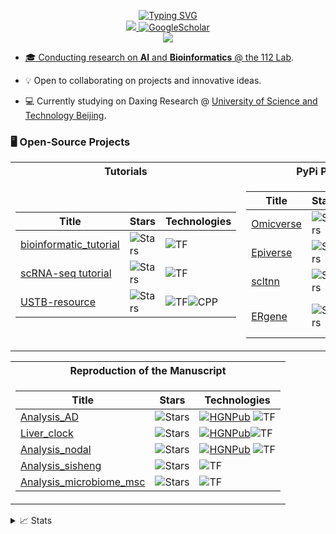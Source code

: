 <p align="center">
<a href="https://github.com/Starlitnightly">
    <img src="https://readme-typing-svg.demolab.com?font=Georgia&size=18&duration=2000&pause=100&multiline=true&width=500&height=80&lines=Zehua+Zeng;Researcher+%7C+Bioinformatics+Engineer;Multi+Omics+%7C+Cancer+Research" alt="Typing SVG" />
</a>
<br/>


<a href="mailto:starlitnightly@gmail.com">
    <img src="https://img.shields.io/badge/-Email-red?style=flat-square&logo=gmail&logoColor=white">
</a>
<a href='https://scholar.google.com/citations?user=vBx2W4wAAAAJ&hl=en&oi=ao' target="_blank">
    <img alt='GoogleScholar' src='https://img.shields.io/badge/Scholar-100000?style=flat&logo=GoogleScholar&logoColor=white&&color=0181FF'>
</a>

<br/> 

<a href="https://github.com/Starlitnightly">
    <img src="https://github-stats-alpha.vercel.app/api?username=Starlitnightly&cc=22272e&tc=37BCF6&ic=fff&bc=0000">

* 🎓 Conducting research on **AI** and **Bioinformatics** @ [the 112 Lab]().

* 💡 Open to collaborating on projects and innovative ideas. 

* 💻 Currently studying on Daxing Research @ [University of Science and Technology Beijing](https://en.ustb.edu.cn/). 

### 🖥️ Open-Source Projects
<table>
<tr><th>Tutorials</th><th>PyPi Packages</th></tr>
<tr><td>


|Title | Stars | Technologies|
|--|--|--|
| [bioinformatic_tutorial](https://github.com/Starlitnightly/bioinformatic_tutorial) | <img alt="Stars" src="https://img.shields.io/github/stars/Starlitnightly/bioinformatic_tutorial?style=flat-square&labelColor=black"/> | ![TF](https://img.shields.io/badge/Jupyter-black?style=flat-square&logo=jupyter) |
| [scRNA-seq tutorial](https://github.com/Starlitnightly/single_cell_tutorial) | <img alt="Stars" src="https://img.shields.io/github/stars/Starlitnightly/single_cell_tutorial?style=flat-square&labelColor=black"/> | ![TF](https://img.shields.io/badge/Jupyter-black?style=flat-square&logo=jupyter) |
| [USTB-resource](https://github.com/Starlitnightly/USTB-resource) | <img alt="Stars" src="https://img.shields.io/github/stars/Starlitnightly/USTB-resource?style=flat-square&labelColor=black"/> | ![TF](https://img.shields.io/badge/Jupyter-black?style=flat-square&logo=jupyter)![CPP](https://img.shields.io/badge/C++-black?style=flat-square&logo=C) |

</td><td>

|Title | Stars | Technologies|
|--|--|--|
| [Omicverse](https://github.com/Starlitnightly/Pyomic) | <img alt="Stars" src="https://img.shields.io/github/stars/Starlitnightly/Pyomic?style=flat-square&labelColor=black"/> | [![SQLPyPi](https://img.shields.io/badge/PyPi-black?style=flat-square&logo=pypi)](https://pypi.org/project/high-sql/) ![CircleCI](https://img.shields.io/badge/CI-black?style=flat-square&logo=circleci) |
| [Epiverse](https://github.com/DBinary/Epiverse) | <img alt="Stars" src="https://img.shields.io/github/stars/DBinary/Epiverse?style=flat-square&labelColor=black"/> | [![SQLPyPi](https://img.shields.io/badge/PyPi-black?style=flat-square&logo=pypi)](https://pypi.org/project/high-sql/) ![CircleCI](https://img.shields.io/badge/CI-black?style=flat-square&logo=circleci) |
| [scltnn](https://github.com/Starlitnightly/scltnn) | <img alt="Stars" src="https://img.shields.io/github/stars/Starlitnightly/scltnn?style=flat-square&labelColor=black"/> | [![CloudPyPi](https://img.shields.io/badge/PyPi-black?style=flat-square&logo=pypi)](https://pypi.org/project/cloud-filemanager/) ![CircleCI](https://img.shields.io/badge/CI-black?style=flat-square&logo=circleci) |
| [ERgene](https://github.com/Starlitnightly/ERgene) | <img alt="Stars" src="https://img.shields.io/github/stars/Starlitnightly/ERgene?style=flat-square&labelColor=black"/> | [![YamlPyPi](https://img.shields.io/badge/PyPi-black?style=flat-square&logo=pypi)](https://pypi.org/project/yaml-config-wrapper/)![CircleCI](https://img.shields.io/badge/CI-black?style=flat-square&logo=circleci) [![HGNPub](https://img.shields.io/badge/Published-black?style=flat-square&logo=googlescholar)](https://www.nature.com/articles/s41598-020-75586-5)|

</td></tr> </table>

<table>
<tr><th>Reproduction of the Manuscript</th></tr>
<tr><td>


|Title | Stars | Technologies|
|--|--|--|
| [Analysis_AD](https://github.com/Starlitnightly/Analysis_AD) | <img alt="Stars" src="https://img.shields.io/github/stars/Starlitnightly/Analysis_AD?style=flat-square&labelColor=black"/> | [![HGNPub](https://img.shields.io/badge/Published-black?style=flat-square&logo=googlescholar)](https://www.sciencedirect.com/science/article/pii/S1465324921007544) ![TF](https://img.shields.io/badge/Jupyter-black?style=flat-square&logo=jupyter) |
| [Liver_clock](https://github.com/Starlitnightly/Liver_clock) | <img alt="Stars" src="https://img.shields.io/github/stars/Starlitnightly/Liver_clock?style=flat-square&labelColor=black"/> | [![HGNPub](https://img.shields.io/badge/Published-black?style=flat-square&logo=googlescholar)](https://www.sciencedirect.com/science/article/pii/S1465324923010472)![TF](https://img.shields.io/badge/Jupyter-black?style=flat-square&logo=jupyter) |
| [Analysis_nodal](https://github.com/Starlitnightly/Analysis_Nodal) | <img alt="Stars" src="https://img.shields.io/github/stars/Starlitnightly/Analysis_Nodal?style=flat-square&labelColor=black"/> | [![HGNPub](https://img.shields.io/badge/Published-black?style=flat-square&logo=googlescholar)](https://www.frontiersin.org/articles/10.3389/fcell.2022.1047363/full) ![TF](https://img.shields.io/badge/Jupyter-black?style=flat-square&logo=jupyter) |
| [Analysis_sisheng](https://github.com/Starlitnightly/Analysis_sisheng) | <img alt="Stars" src="https://img.shields.io/github/stars/Starlitnightly/Analysis_sisheng?style=flat-square&labelColor=black"/> | ![TF](https://img.shields.io/badge/Jupyter-black?style=flat-square&logo=jupyter) |
| [Analysis_microbiome_msc](https://github.com/Starlitnightly/Analysis_microbiome_msc) | <img alt="Stars" src="https://img.shields.io/github/stars/Starlitnightly/Analysis_microbiome_msc?style=flat-square&labelColor=black"/> | ![TF](https://img.shields.io/badge/Jupyter-black?style=flat-square&logo=jupyter) |

</td></tr> </table>

<details>
<summary>📈 Stats</summary>
<br>
My Github Stats

![](http://github-profile-summary-cards.vercel.app/api/cards/profile-details?username=Starlitnightly&theme=dracula) 
![](http://github-profile-summary-cards.vercel.app/api/cards/repos-per-language?username=Starlitnightly&theme=dracula) 
![](http://github-profile-summary-cards.vercel.app/api/cards/most-commit-language?username=Starlitnightly&theme=dracula)

<br>

